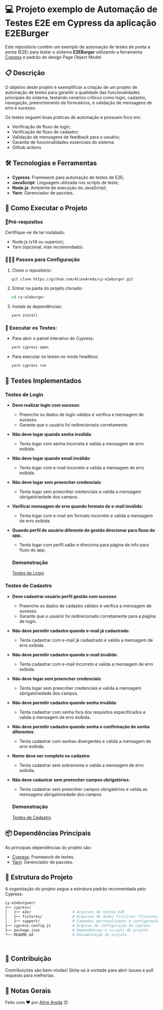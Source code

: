 # 💻 Projeto exemplo de Automação de Testes E2E em Cypress da aplicação  E2EBurger

Este repositório contém um exemplo de automação de testes de ponta a ponta (E2E) para testar o sistema **E2EBurger** utilizando a ferramenta [Cypress](https://www.cypress.io/) e padrão de design Page Object Model.


## 📋 Descrição

O objetivo deste projeto é exemplificar a criação de um projeto de automação de testes para garantir a qualidade das funcionalidades principais do sistema, testando cenários críticos como login, cadastro, navegação, preenchimento de formulários, e validação de mensagens de erro e sucesso.

Os testes seguem boas práticas de automação e possuem foco em:

- Verificação de fluxo de login;
- Verificação de fluxo de cadastro;
- Validação de mensagens de feedback para o usuário;
- Garantia de funcionalidades essenciais do sistema.
- Github actions

## 🛠️ Tecnologias e Ferramentas

- **Cypress**: Framework para automação de testes de E2E;
- **JavaScript**: Linguagem utilizada nos scripts de teste;
- **Node.js**: Ambiente de execução do JavaScript;
- **Yarn**: Gerenciador de pacotes.


## 🚀 Como Executar o Projeto

###  📌Pré-requisitos

Certifique-se de ter instalado:

- Node.js (v14 ou superior);
- Yarn (opcional, mas recomendado).

### 👨🏻‍💻 Passos para Configuração

 1. Clone o repositório:
 ```bash
	git clone https://github.com/AlineAreda/cy-e2eburger.git 
```
 2. Entrar na pasta do projeto clonado:
 ```bash
	cd cy-e2eburger
```
3. Instale as dependências:
 ```bash
	yarn install
```

### 🤖 Executar os Testes:

-  Para abrir o painel interativo do Cypress:
 ```bash
	yarn cypress open
```

-  Para executar os testes no modo headless:
 ```bash
	yarn cypress run
```


## 🧪 Testes Implementados

### Testes de Login

-   **Deve realizar login com sucesso**:
	-  Preenche os dados de login válidos e verifica a mensagem de sucesso.
	-  Garante que o usuário foi redirecionado corretamente.
        
-   **Não deve logar quando senha inválida**:    
	-  Tenta logar com senha incorreta e valida a mensagem de erro exibida.

-   **Não deve logar quando email inválido**:    
	-  Tenta logar com e-mail incorreto e valida a mensagem de erro exibida.
      
-   **Não deve logar sem preencher credenciais**:
	 - Tenta logar sem preecnher credenciais e valida a mensagem obrigatóriedade dos campos.

-   **Verificar mensagem de erro quando formato de e-mail inválido**:    
	-  Tenta logar com e-mail em formato incorreto e valida a mensagem de erro exibida.   

-   **Quando perfil de usuário diferente de gestão direcionar para fluxo do app.**:
	 -  Tenta logar com perfil salão e direciona para página de info para fluxo do app. 

      ### Demonstração 
    [Testes de Login](https://github.com/user-attachments/assets/f5cd9623-b25d-4030-9159-9f439b55570e)


### Testes de Cadastro

-   **Deve cadastrar usuário perfil gestão com sucesso**:
	-  Preenche os dados de cadastro válidos e verifica a mensagem de sucesso.
	-  Garante que o usuário foi redirecionado corretamente para a página de login.
        
-   **Não deve permitir cadastro quando e-mail já cadastrado**:    
	-  Tenta cadastrar com e-mail já cadastrado e valida a mensagem de erro exibida.

-   **Não deve permitir cadastro quando e-mail inválido**:    
	-  Tenta cadastrar com e-mail incorreto e valida a mensagem de erro exibida.
      
-   **Não deve logar sem preencher credenciais**:
	 - Tenta logar sem preecnher credenciais e valida a mensagem obrigatóriedade dos campos.

-   **Não deve permitir cadastro quando senha inválida**:    
	-  Tenta cadastrar com senha fora dos requisitos especificados e valida a mensagem de erro exibida.   

-   **Não deve permitir cadastro quando senha e confirmação de senha diferentes**:
	 -  Tenta cadastrar com senhas divergentes e valida a mensagem de erro exibida.   

-   **Nome deve ser completo no cadastro**:
	 -  Tenta cadastrar sem sobrenome e valida a mensagem de erro exibida.

-   **Não deve cadastrar sem preencher campos obrigatórios**:
	 - Tenta cadastrar sem preecnher campos obrigatórios e valida as mensagens  obrigatóriedade dos campos			  			  
    
      ### Demonstração 
    [Testes de Cadastro](https://github.com/user-attachments/assets/fbfa5996-3448-4abc-85ce-4ed5976bb4bc)
    
    

## 📦 Dependências Principais

As principais dependências do projeto são:

-   [Cypress](https://www.cypress.io/): Framework de testes.
-   [Yarn](https://yarnpkg.com/): Gerenciador de pacotes.



##  📂 Estrutura do Projeto

A organização do projeto segue a estrutura padrão recomendada pelo Cypress:

 ```bash
cy-e2eburguer/
├── cypress/
│   ├── e2e/                   # Arquivos de testes E2E
│   ├── fixtures/              # Arquivos de dados fictícios (fixtures)
│   ├── support/               # Comandos personalizados e configurações adicionais
├── cypress.config.js          # Arquivo de configuração do Cypress
├── package.json               # Dependências e scripts do projeto
└── README.md                  # Documentação do projeto

	
```



##  🚀 Contribuição

Contribuições são bem-vindas! Sinta-se à vontade para abrir issues e pull requests para melhorias.

## 📌 Notas Gerais
Feito com ❤️ por [Aline Areda](https://github.com/AlineAreda) 😊


